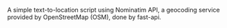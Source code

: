 A simple text-to-location script using Nominatim API, a geocoding service provided by OpenStreetMap (OSM), done by fast-api.
